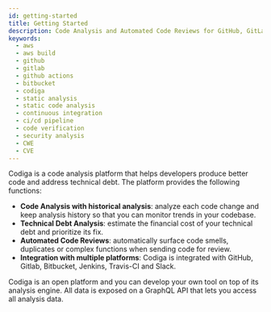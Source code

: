 ```yaml
---
id: getting-started
title: Getting Started
description: Code Analysis and Automated Code Reviews for GitHub, GitLab and Bitbucket. Support for 12+ languages, start for free today.
keywords:
  - aws
  - aws build
  - github
  - gitlab
  - github actions
  - bitbucket
  - codiga
  - static analysis
  - static code analysis
  - continuous integration
  - ci/cd pipeline
  - code verification
  - security analysis
  - CWE
  - CVE
---
```


Codiga is a code analysis platform that helps developers produce better code
and address technical debt. The platform provides the following functions:

- **Code Analysis with historical analysis**: analyze each code change and keep analysis history so that you can monitor trends in your codebase.
- **Technical Debt Analysis**: estimate the financial cost of your technical debt and prioritize its fix.
- **Automated Code Reviews**: automatically surface code smells, duplicates or complex functions when sending code for review.
- **Integration with multiple platforms**: Codiga is integrated with GitHub, Gitlab, Bitbucket, Jenkins, Travis-CI and Slack.

Codiga is an open platform and you can develop your own tool on top of its analysis engine.
All data is exposed on a GraphQL API that lets you access all analysis data.
